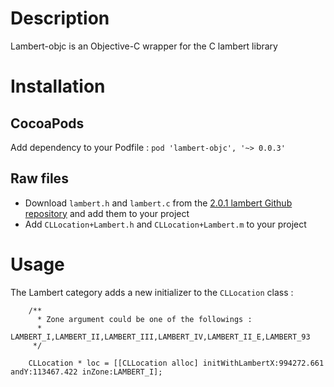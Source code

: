 # Description

Lambert-objc is an Objective-C wrapper for the C lambert library

# Installation
## CocoaPods

Add dependency to your Podfile : `pod 'lambert-objc', '~> 0.0.3'`

## Raw files
* Download `lambert.h` and `lambert.c` from the [2.0.1 lambert Github repository](https://codeload.github.com/YaGeek/lambert/tar.gz/2.0.1) and add them to your project
* Add `CLLocation+Lambert.h` and `CLLocation+Lambert.m` to your project


# Usage

The Lambert category adds a new initializer to the `CLLocation` class :

```objc
	/**
	  * Zone argument could be one of the followings : 
	  * LAMBERT_I,LAMBERT_II,LAMBERT_III,LAMBERT_IV,LAMBERT_II_E,LAMBERT_93
	 */

	CLLocation * loc = [[CLLocation alloc] initWithLambertX:994272.661 andY:113467.422 inZone:LAMBERT_I];
```



